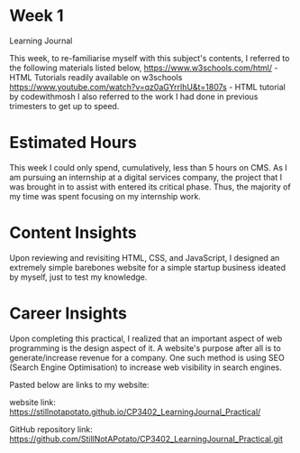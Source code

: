 # Week 1

Learning Journal

This week, to re-familiarise myself with this subject's contents, I referred to the following materials listed below,
https://www.w3schools.com/html/ - HTML Tutorials readily available on w3schools
https://www.youtube.com/watch?v=qz0aGYrrlhU&t=1807s - HTML tutorial by codewithmosh
I also referred to the work I had done in previous trimesters to get up to speed. 

# Estimated Hours
This week I could only spend, cumulatively, less than 5 hours on CMS. As I am pursuing an internship 
at a digital services company, the project that I was brought in to assist with entered its critical phase. Thus, the majority of my time 
was spent focusing on my internship work.

# Content Insights
Upon reviewing and revisiting HTML, CSS, and JavaScript, I designed an extremely simple barebones website for a 
simple startup business ideated by myself, just to test my knowledge.

# Career Insights
Upon completing this practical, I realized that an important aspect of web programming is the design aspect of it.
A website's purpose after all is to generate/increase revenue for a company. One such method is using SEO (Search Engine Optimisation)
to increase web visibility in search engines. 

Pasted below are links to my website:

website link: https://stillnotapotato.github.io/CP3402_LearningJournal_Practical/

GitHub repository link: https://github.com/StillNotAPotato/CP3402_LearningJournal_Practical.git
